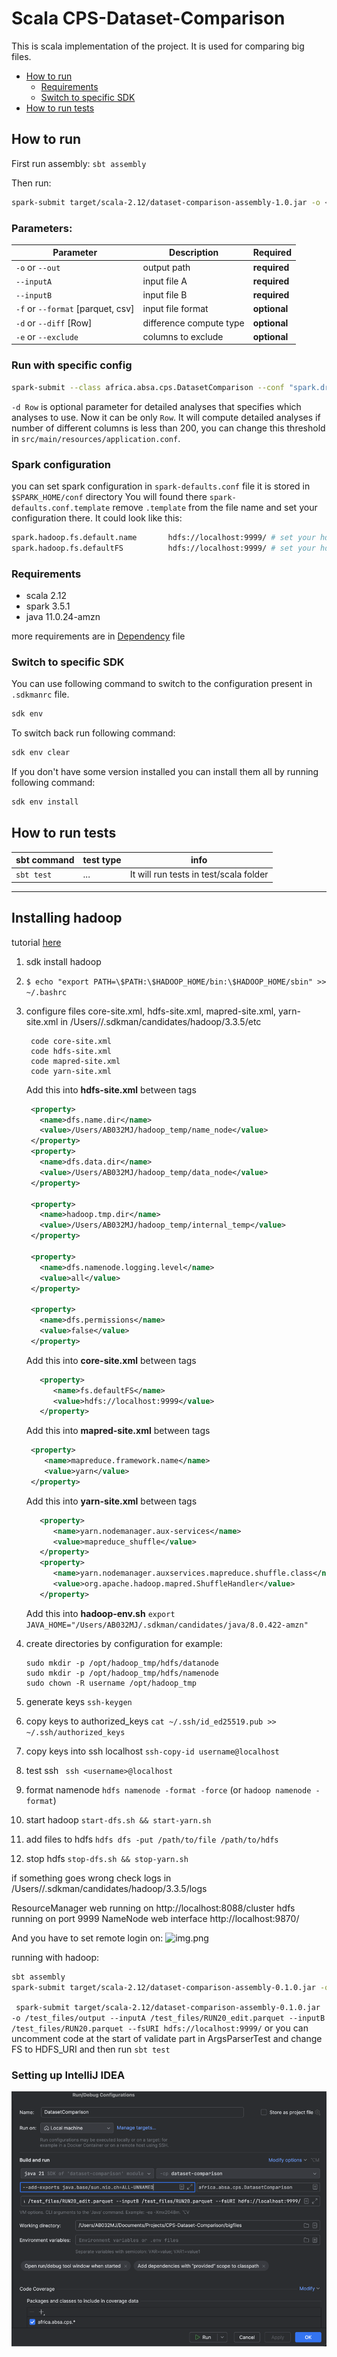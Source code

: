 # Scala CPS-Dataset-Comparison 

This is scala implementation of the project. It is used for comparing big files.

- [How to run](#how-to-run)
  - [Requirements](#requirements)
  - [Switch to specific SDK](#switch-to-specific-sdk)
- [How to run tests](#how-to-run-tests)

## How to run

First run assembly: `sbt assembly`

Then run:

```bash
spark-submit target/scala-2.12/dataset-comparison-assembly-1.0.jar -o <output-path> --inputA <A-file-path> --inputB <B-file-path>
```
### Parameters:
| Parameter | Description | Required |
|-----------|-------------|----------|
|`-o` or `--out` |output path| **required**|
|`--inputA` |input file A| **required**|
|`--inputB` |input file B| **required**|
|`-f` or `--format` [parquet, csv]|input file format| **optional**|
|`-d` or `--diff` [Row] |difference compute type| **optional**|
|`-e` or `--exclude`|columns to exclude|**optional**|

### Run with specific config 

```bash
spark-submit --class africa.absa.cps.DatasetComparison --conf "spark.driver.extraJavaOptions=-Dconfig.file=/path/to/application.conf" target/scala-2.12/dataset-comparison-assembly-0.1.0.jar -o <output-path> --inputA <A-file-path> --inputB <B-file-path> -d Row
```
`-d Row` is optional parameter for detailed analyses that specifies which analyses to use. Now it can be only `Row`.
It will compute detailed analyses if number of different columns is less than 200, you can change this threshold in `src/main/resources/application.conf`.
### Spark configuration
you can set spark configuration in `spark-defaults.conf` file it is stored in `$SPARK_HOME/conf` directory
You will found there `spark-defaults.conf.template` remove `.template` from the file name and set your configuration there.
It could look like this:

```bash
spark.hadoop.fs.default.name       hdfs://localhost:9999/ # set your hdfs uri
spark.hadoop.fs.defaultFS          hdfs://localhost:9999/ # set your hdfs uri

```

### Requirements

- scala 2.12
- spark 3.5.1
- java 11.0.24-amzn

more requirements are in [Dependency](project/Dependencies.scala) file

### Switch to specific SDK
You can use following command to switch to
the configuration present in `.sdkmanrc` file.
```bash 
sdk env
```
To switch back run following command:
```bash
sdk env clear
```
If you don't have some version installed you can
install them all by running following command:
```bash
sdk env install
```

## How to run tests


| sbt command | test type | info                                   |
| ----------- |-----------|----------------------------------------|
| `sbt test`  | ...       | It will run tests in test/scala folder |


---------

## Installing hadoop

tutorial [here](https://dev.to/awwsmm/installing-and-running-hadoop-and-spark-on-ubuntu-18-393h) 
1. sdk install hadoop
2. ``$ echo "export PATH=\$PATH:\$HADOOP_HOME/bin:\$HADOOP_HOME/sbin" >> ~/.bashrc``
3. configure files core-site.xml, hdfs-site.xml, mapred-site.xml, yarn-site.xml in /Users/<username>/.sdkman/candidates/hadoop/3.3.5/etc
     ```
      code core-site.xml          
      code hdfs-site.xml             
      code mapred-site.xml             
      code yarn-site.xml
    ```
   Add this into **hdfs-site.xml** between <configuration> tags
   ```xml
    <property>
      <name>dfs.name.dir</name>
      <value>/Users/AB032MJ/hadoop_temp/name_node</value> 
    </property>
    <property> 
      <name>dfs.data.dir</name>
      <value>/Users/AB032MJ/hadoop_temp/data_node</value> 
    </property>
    
    <property> 
      <name>hadoop.tmp.dir</name>
      <value>/Users/AB032MJ/hadoop_temp/internal_temp</value>  
    </property>
    
    <property>
      <name>dfs.namenode.logging.level</name>
      <value>all</value>
    </property>
    
    <property>
      <name>dfs.permissions</name>
      <value>false</value>
    </property>
    ```
    Add this into **core-site.xml** between <configuration> tags
    ```xml
       <property>
          <name>fs.defaultFS</name>
          <value>hdfs://localhost:9999</value>
       </property>
   ```
   
    Add this into **mapred-site.xml** between <configuration> tags
    ```xml
     <property>
        <name>mapreduce.framework.name</name>
        <value>yarn</value>
     </property>
     ```
    Add this into **yarn-site.xml** between <configuration> tags
    ```xml
       <property>
          <name>yarn.nodemanager.aux-services</name>
          <value>mapreduce_shuffle</value>
       </property>
       <property>
          <name>yarn.nodemanager.auxservices.mapreduce.shuffle.class</name>  
          <value>org.apache.hadoop.mapred.ShuffleHandler</value>
       </property>
    ```
   Add this into **hadoop-env.sh**
   ```export JAVA_HOME="/Users/AB032MJ/.sdkman/candidates/java/8.0.422-amzn"```

4. create directories by configuration for example: 
    ```
    sudo mkdir -p /opt/hadoop_tmp/hdfs/datanode
    sudo mkdir -p /opt/hadoop_tmp/hdfs/namenode
    sudo chown -R username /opt/hadoop_tmp
    ```
5. generate keys `ssh-keygen`
6. copy keys to authorized_keys `cat ~/.ssh/id_ed25519.pub >> ~/.ssh/authorized_keys`
7. copy keys into ssh localhost `ssh-copy-id username@localhost`
8. test ssh ` ssh <username>@localhost`
8. format namenode `hdfs namenode -format -force` (or `hadoop namenode -format`)
9. start hadoop `start-dfs.sh && start-yarn.sh`
10. add files to hdfs `hdfs dfs -put /path/to/file /path/to/hdfs`
11. stop hdfs `stop-dfs.sh && stop-yarn.sh`

if something goes wrong check logs in /Users/<username>/.sdkman/candidates/hadoop/3.3.5/logs

ResourceManager web running on http://localhost:8088/cluster
hdfs running on port 9999
NameNode web interface http://localhost:9870/ 

And you have to set remote login on:
![img.png](images/remote_login.png)

running with hadoop:
```bash
sbt assembly
spark-submit target/scala-2.12/dataset-comparison-assembly-0.1.0.jar -o <output-path> --inputA <A-file-path> --inputB <B-file-path>  --fsURI http://localhost:9999/ 
```
` spark-submit target/scala-2.12/dataset-comparison-assembly-0.1.0.jar -o /test_files/output --inputA /test_files/RUN20_edit.parquet --inputB /test_files/RUN20.parquet --fsURI hdfs://localhost:9999/`
or you can uncomment code at the start of validate part in ArgsParserTest and change
FS to HDFS_URI and then run `sbt test`

### Setting up IntelliJ IDEA

![img_1.png](images/settings.png)
